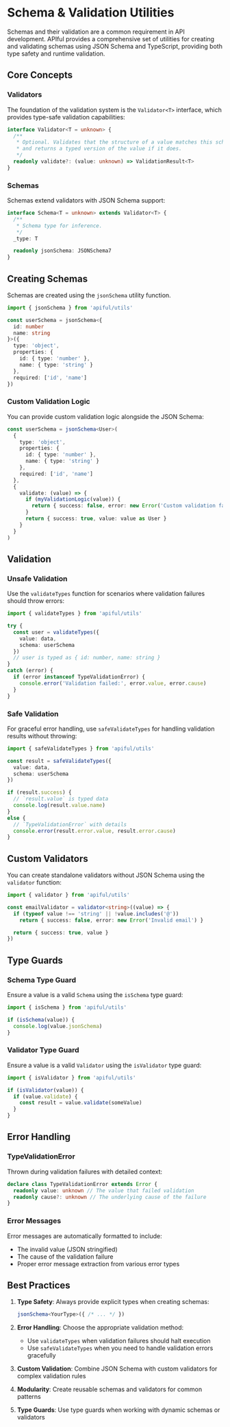 # Schema & Validation Utilities

Schemas and their validation are a common requirement in API development. APIful provides a comprehensive set of utilities for creating and validating schemas using JSON Schema and TypeScript, providing both type safety and runtime validation.

## Core Concepts

### Validators

The foundation of the validation system is the `Validator<T>` interface, which provides type-safe validation capabilities:

```ts
interface Validator<T = unknown> {
  /**
   * Optional. Validates that the structure of a value matches this schema,
   * and returns a typed version of the value if it does.
   */
  readonly validate?: (value: unknown) => ValidationResult<T>
}
```

### Schemas

Schemas extend validators with JSON Schema support:

```ts
interface Schema<T = unknown> extends Validator<T> {
  /**
   * Schema type for inference.
   */
  _type: T

  readonly jsonSchema: JSONSchema7
}
```

## Creating Schemas

Schemas are created using the `jsonSchema` utility function.

```ts
import { jsonSchema } from 'apiful/utils'

const userSchema = jsonSchema<{
  id: number
  name: string
}>({
  type: 'object',
  properties: {
    id: { type: 'number' },
    name: { type: 'string' }
  },
  required: ['id', 'name']
})
```

### Custom Validation Logic

You can provide custom validation logic alongside the JSON Schema:

```ts
const userSchema = jsonSchema<User>(
  {
    type: 'object',
    properties: {
      id: { type: 'number' },
      name: { type: 'string' }
    },
    required: ['id', 'name']
  },
  {
    validate: (value) => {
      if (myValidationLogic(value)) {
        return { success: false, error: new Error('Custom validation failed') }
      }
      return { success: true, value: value as User }
    }
  }
)
```

## Validation

### Unsafe Validation

Use the `validateTypes` function for scenarios where validation failures should throw errors:

```ts
import { validateTypes } from 'apiful/utils'

try {
  const user = validateTypes({
    value: data,
    schema: userSchema
  })
  // user is typed as { id: number, name: string }
}
catch (error) {
  if (error instanceof TypeValidationError) {
    console.error('Validation failed:', error.value, error.cause)
  }
}
```

### Safe Validation

For graceful error handling, use `safeValidateTypes` for handling validation results without throwing:

```ts
import { safeValidateTypes } from 'apiful/utils'

const result = safeValidateTypes({
  value: data,
  schema: userSchema
})

if (result.success) {
  // `result.value` is typed data
  console.log(result.value.name)
}
else {
  // `TypeValidationError` with details
  console.error(result.error.value, result.error.cause)
}
```

## Custom Validators

You can create standalone validators without JSON Schema using the `validator` function:

```ts
import { validator } from 'apiful/utils'

const emailValidator = validator<string>((value) => {
  if (typeof value !== 'string' || !value.includes('@'))
    return { success: false, error: new Error('Invalid email') }

  return { success: true, value }
})
```

## Type Guards

### Schema Type Guard

Ensure a value is a valid `Schema` using the `isSchema` type guard:

```ts
import { isSchema } from 'apiful/utils'

if (isSchema(value)) {
  console.log(value.jsonSchema)
}
```

### Validator Type Guard

Ensure a value is a valid `Validator` using the `isValidator` type guard:

```ts
import { isValidator } from 'apiful/utils'

if (isValidator(value)) {
  if (value.validate) {
    const result = value.validate(someValue)
  }
}
```

## Error Handling

### TypeValidationError

Thrown during validation failures with detailed context:

```ts
declare class TypeValidationError extends Error {
  readonly value: unknown // The value that failed validation
  readonly cause?: unknown // The underlying cause of the failure
}
```

### Error Messages

Error messages are automatically formatted to include:

- The invalid value (JSON stringified)
- The cause of the validation failure
- Proper error message extraction from various error types

## Best Practices

1. **Type Safety**: Always provide explicit types when creating schemas:
   ```ts
   jsonSchema<YourType>({ /* ... */ })
   ```

2. **Error Handling**: Choose the appropriate validation method:
   - Use `validateTypes` when validation failures should halt execution
   - Use `safeValidateTypes` when you need to handle validation errors gracefully

3. **Custom Validation**: Combine JSON Schema with custom validators for complex validation rules

4. **Modularity**: Create reusable schemas and validators for common patterns

5. **Type Guards**: Use type guards when working with dynamic schemas or validators
